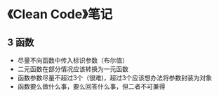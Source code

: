 # 《Clean Code》笔记

## 3 函数

* 尽量不向函数中传入标识参数（布尔值）
* 二元函数在部分情况应该转换为一元函数
* 函数参数尽量不超过3个（很难)，超过3个应该想办法将参数封装为对象
* 函数要么做什么事，要么回答什么事，但二者不可兼得

